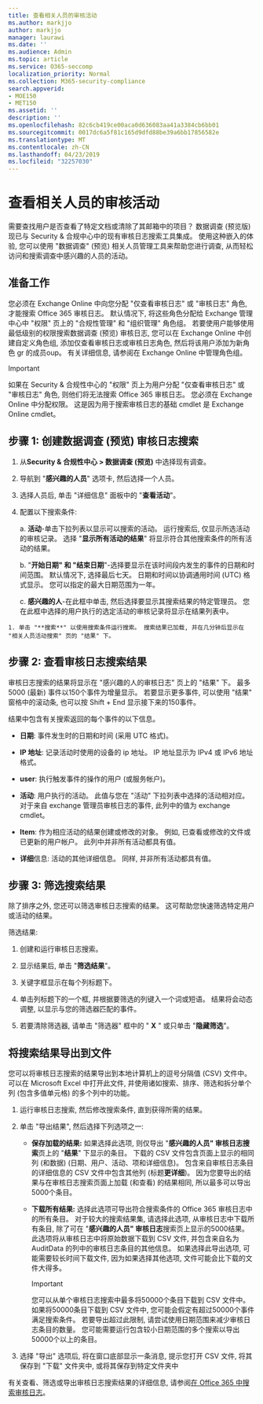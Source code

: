 ```yaml
---
title: 查看相关人员的审核活动
ms.author: markjjo
author: markjjo
manager: laurawi
ms.date: ''
ms.audience: Admin
ms.topic: article
ms.service: O365-seccomp
localization_priority: Normal
ms.collection: M365-security-compliance
search.appverid:
- MOE150
- MET150
ms.assetid: ''
description: ''
ms.openlocfilehash: 82c6cb419ce00aca0d636083aa41a3384cb6bb01
ms.sourcegitcommit: 0017dc6a5f81c165d9dfd88be39a6bb17856582e
ms.translationtype: MT
ms.contentlocale: zh-CN
ms.lasthandoff: 04/23/2019
ms.locfileid: "32257030"
---
```

# <a name="view-the-audit-activity-of-people-of-interest"></a>查看相关人员的审核活动

需要查找用户是否查看了特定文档或清除了其邮箱中的项目？ 数据调查 (预览版) 现已与 Security & 合规中心中的现有审核日志搜索工具集成。 使用这种嵌入的体验, 您可以使用 "数据调查" (预览) 相关人员管理工具来帮助您进行调查, 从而轻松访问和搜索调查中感兴趣的人员的活动。

## <a name="before-you-begin"></a>准备工作

您必须在 Exchange Online 中向您分配 "仅查看审核日志" 或 "审核日志" 角色, 才能搜索 Office 365 审核日志。 默认情况下, 将这些角色分配给 Exchange 管理中心中 "权限" 页上的 "合规性管理" 和 "组织管理" 角色组。 若要使用户能够使用最低级别的权限搜索数据调查 (预览) 审核日志, 您可以在 Exchange Online 中创建自定义角色组, 添加仅查看审核日志或审核日志角色, 然后将该用户添加为新角色 gr 的成员oup。 有关详细信息, 请参阅在 Exchange Online 中管理角色组。

> [!IMPORTANT]
> 如果在 Security & 合规性中心的 "权限" 页上为用户分配 "仅查看审核日志" 或 "审核日志" 角色, 则他们将无法搜索 Office 365 审核日志。 您必须在 Exchange Online 中分配权限。 这是因为用于搜索审核日志的基础 cmdlet 是 Exchange Online cmdlet。

## <a name="step-1-create-an-data-investigations-preview-audit-log-search"></a>步骤 1: 创建数据调查 (预览) 审核日志搜索

   1. 从**Security & 合规性中心 > 数据调查 (预览)** 中选择现有调查。
   
   2. 导航到 "**感兴趣的人员**" 选项卡, 然后选择一个人员。
   
   3. 选择人员后, 单击 "详细信息" 面板中的 "**查看活动**"。
   
   4. 配置以下搜索条件:
      
      a. **活动**-单击下拉列表以显示可以搜索的活动。 运行搜索后, 仅显示所选活动的审核记录。 选择 "**显示所有活动的结果**" 将显示符合其他搜索条件的所有活动的结果。
      
      b. "**开始日期" 和 "结束日期**"-选择要显示在该时间段内发生的事件的日期和时间范围。 默认情况下, 选择最后七天。 日期和时间以协调通用时间 (UTC) 格式显示。 您可以指定的最大日期范围为一年。
      
      c. **感兴趣的人**-在此框中单击, 然后选择要显示其搜索结果的特定管理员。 您在此框中选择的用户执行的选定活动的审核记录将显示在结果列表中。
    
    1. 单击 "**搜索**" 以使用搜索条件运行搜索。 搜索结果已加载, 并在几分钟后显示在 "相关人员活动搜索" 页的 "结果" 下。 

## <a name="step-2-view-the-audit-log-search-results"></a>步骤 2: 查看审核日志搜索结果

审核日志搜索的结果将显示在 "感兴趣的人的审核日志" 页上的 "结果" 下。 最多 5000 (最新) 事件以150个事件为增量显示。 若要显示更多事件, 可以使用 "结果" 窗格中的滚动条, 也可以按 Shift + End 显示接下来的150事件。

结果中包含有关搜索返回的每个事件的以下信息。
- **日期**: 事件发生时的日期和时间 (采用 UTC 格式)。

- **IP 地址**: 记录活动时使用的设备的 ip 地址。 IP 地址显示为 IPv4 或 IPv6 地址格式。

- **user**: 执行触发事件的操作的用户 (或服务帐户)。

- **活动**: 用户执行的活动。 此值与您在 "活动" 下拉列表中选择的活动相对应。 对于来自 exchange 管理员审核日志的事件, 此列中的值为 exchange cmdlet。

- **Item**: 作为相应活动的结果创建或修改的对象。 例如, 已查看或修改的文件或已更新的用户帐户。 此列中并非所有活动都具有值。

- **详细**信息: 活动的其他详细信息。 同样, 并非所有活动都具有值。

## <a name="step-3-filter-the-search-results"></a>步骤 3: 筛选搜索结果

除了排序之外, 您还可以筛选审核日志搜索的结果。 这可帮助您快速筛选特定用户或活动的结果。 

筛选结果:

 1. 创建和运行审核日志搜索。
  
2. 显示结果后, 单击 "**筛选结果**"。
 
3. 关键字框显示在每个列标题下。
  
4. 单击列标题下的一个框, 并根据要筛选的列键入一个词或短语。 结果将会动态调整, 以显示与您的筛选器匹配的事件。
  
5. 若要清除筛选器, 请单击 "筛选器" 框中的 " **X** " 或只单击 "**隐藏筛选**"。

## <a name="export-the-search-results-to-a-file"></a>将搜索结果导出到文件

您可以将审核日志搜索的结果导出到本地计算机上的逗号分隔值 (CSV) 文件中。 可以在 Microsoft Excel 中打开此文件, 并使用诸如搜索、排序、筛选和拆分单个列 (包含多值单元格) 的多个列中的功能。

1. 运行审核日志搜索, 然后修改搜索条件, 直到获得所需的结果。
  
2. 单击 "导出结果", 然后选择下列选项之一:

    - **保存加载的结果:** 如果选择此选项, 则仅导出 "**感兴趣的人员" 审核日志搜索**页上的 "**结果**" 下显示的条目。 下载的 CSV 文件包含页面上显示的相同列 (和数据) (日期、用户、活动、项和详细信息)。 包含来自审核日志条目的详细信息的 CSV 文件中包含其他列 (标题**更详细**)。 因为您要导出的结果与在审核日志搜索页面上加载 (和查看) 的结果相同, 所以最多可以导出5000个条目。
        
    - **下载所有结果:** 选择此选项可导出符合搜索条件的 Office 365 审核日志中的所有条目。 对于较大的搜索结果集, 请选择此选项, 从审核日志中下载所有条目, 除了可在 "**感兴趣的人员" 审核日志**搜索页上显示的5000结果。 此选项将从审核日志中将原始数据下载到 CSV 文件, 并包含来自名为 AuditData 的列中的审核日志条目的其他信息。 如果选择此导出选项, 可能需要较长时间下载文件, 因为如果选择其他选项, 文件可能会比下载的文件大得多。
    
      > [!IMPORTANT]
      > 您可以从单个审核日志搜索中最多将50000个条目下载到 CSV 文件中。 如果将50000条目下载到 CSV 文件中, 您可能会假定有超过50000个事件满足搜索条件。 若要导出超过此限制, 请尝试使用日期范围来减少审核日志条目的数量。 您可能需要运行包含较小日期范围的多个搜索以导出50000个以上的条目。
        

3. 选择 "导出" 选项后, 将在窗口底部显示一条消息, 提示您打开 CSV 文件, 将其保存到 "下载" 文件夹中, 或将其保存到特定文件夹中

有关查看、筛选或导出审核日志搜索结果的详细信息, 请参阅[在 Office 365 中搜索审核日志](../search-the-audit-log-in-security-and-compliance.md)。
